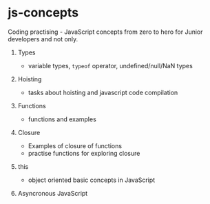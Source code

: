 # js-concepts
Coding practising - JavaScript concepts from zero to hero for Junior developers and not only.

1. Types
    - variable types, `typeof` operator, undefined/null/NaN types
    
2. Hoisting
    - tasks about hoisting and javascript code compilation
    
3. Functions
    - functions and examples

4. Closure
    - Examples of closure of functions
    - practise functions for exploring closure
     
5. this
    - object oriented basic concepts in JavaScript

6. Asyncronous JavaScript
